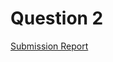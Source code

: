 # Question 2

[Submission Report](https://github.com/nmrepos/PROG8850Assignment2/blob/main/Submission/Assignment%202%20Report.pdf)
